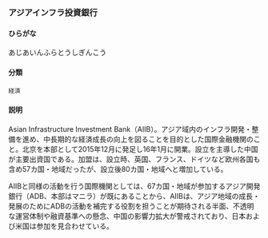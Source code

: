<div style="display:none;">

## [あ行](securities-terms?id=あ行)

</div>

### アジアインフラ投資銀行

#### ひらがな

あじあいんふらとうしぎんこう

#### 分類

`経済`

#### 説明

Asian Infrastructure Investment Bank（AIIB）。アジア域内のインフラ開発・整備を進め、中長期的な経済成長の向上を図ることを目的とした国際金融機関のこと。北京を本部として2015年12月に発足し16年1月に開業。設立を主導した中国が主要出資国である。加盟は、設立時、英国、フランス、ドイツなど欧州各国も含め57カ国・地域だったが、設立後80カ国・地域へと増加している。
 
AIIBと同様の活動を行う国際機関としては、67カ国・地域が参加するアジア開発銀行（ADB、本部はマニラ）が既にあることから、AIIBは、アジア地域の成長・発展のためにADBの活動を補完する役割を担うことが期待される半面、不透明な運営体制や融資基準への懸念、中国の影響力拡大が警戒されており、日本および米国は参加を見合わせている。

<div style="display:none;">

## [か行](securities-terms?id=か行)
## [さ行](securities-terms?id=さ行)
## [た行](securities-terms?id=た行)
## [な行](securities-terms?id=な行)
## [は行](securities-terms?id=は行)
## [ま行](securities-terms?id=ま行)
## [や行](securities-terms?id=や行)
## [ら行](securities-terms?id=ら行)
## [わ行](securities-terms?id=わ行)
## [英数字・記号](securities-terms?id=英数字・記号)

</div>

